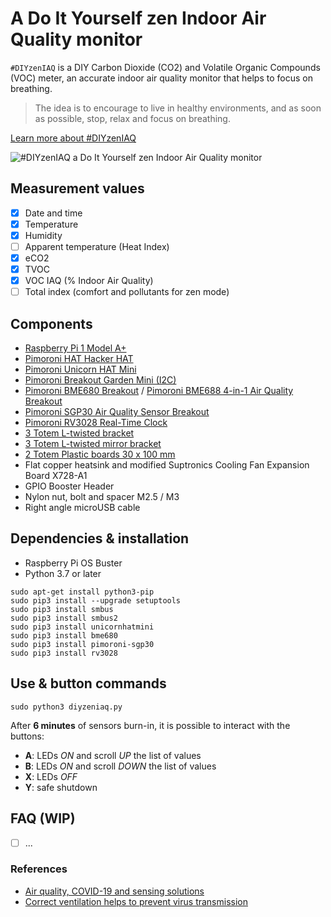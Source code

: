 # A Do It Yourself zen Indoor Air Quality monitor

`#DIYzenIAQ` is a DIY Carbon Dioxide (CO2) and Volatile Organic Compounds (VOC) meter, an accurate indoor air quality monitor that helps to focus on breathing.

> The idea is to encourage to live in healthy environments, and as soon as possible, stop, relax and focus on breathing.

[Learn more about #DIYzenIAQ](https://work.saraceni.org/airquality/?lang=en)

![#DIYzenIAQ a Do It Yourself zen Indoor Air Quality monitor](https://work.saraceni.org/airquality/img/gallery/diyzeniaq-unicorn-hat-mini-github.jpg)

## Measurement values

- [x] Date and time
- [x] Temperature
- [x] Humidity
- [ ] Apparent temperature (Heat Index)
- [x] eCO2
- [x] TVOC
- [x] VOC IAQ (% Indoor Air Quality)
- [ ] Total index (comfort and pollutants for zen mode)

## Components

* [Raspberry Pi 1 Model A+](https://www.raspberrypi.org/products/raspberry-pi-1-model-a-plus/)
* [Pimoroni HAT Hacker HAT](https://shop.pimoroni.com/products/hat-hacker-hat)
* [Pimoroni Unicorn HAT Mini](https://shop.pimoroni.com/products/unicorn-hat-mini)
* [Pimoroni Breakout Garden Mini (I2C)](https://shop.pimoroni.com/products/breakout-garden-mini-i2c)
* [Pimoroni BME680 Breakout](https://shop.pimoroni.com/products/bme680-breakout) / [Pimoroni BME688 4-in-1 Air Quality Breakout](https://shop.pimoroni.com/products/bme688-breakout)
* [Pimoroni SGP30 Air Quality Sensor Breakout](https://shop.pimoroni.com/products/sgp30-air-quality-sensor-breakout)
* [Pimoroni RV3028 Real-Time Clock](https://shop.pimoroni.com/products/rv3028-real-time-clock-rtc-breakout)
* [3 Totem L-twisted bracket](https://totemmaker.net/product/l-twisted-bracket-20-pack/)
* [3 Totem L-twisted mirror bracket](https://totemmaker.net/product/l-twisted-mirror-bracket-20-pack/)
* [2 Totem Plastic boards 30 x 100 mm](https://totemmaker.net/product/boards-10-pack/)
* Flat copper heatsink and modified Suptronics Cooling Fan Expansion Board X728-A1
* GPIO Booster Header
* Nylon nut, bolt and spacer M2.5 / M3
* Right angle microUSB cable

## Dependencies & installation

* Raspberry Pi OS Buster
* Python 3.7 or later

```shell
sudo apt-get install python3-pip
sudo pip3 install --upgrade setuptools
sudo pip3 install smbus
sudo pip3 install smbus2
sudo pip3 install unicornhatmini
sudo pip3 install bme680
sudo pip3 install pimoroni-sgp30
sudo pip3 install rv3028
```

## Use & button commands

```shell
sudo python3 diyzeniaq.py
```

After **6 minutes** of sensors burn-in, it is possible to interact with the buttons:

* **A**: LEDs _ON_ and scroll _UP_ the list of values
* **B**: LEDs _ON_ and scroll _DOWN_ the list of values
* **X**: LEDs _OFF_
* **Y**: safe shutdown

## FAQ (WIP)

- [ ] ...

### References

* [Air quality, COVID-19 and sensing solutions](https://www.bosch-sensortec.com/news/how-sensing-solutions-help-to-fight-against-covid-19.html)
* [Correct ventilation helps to prevent virus transmission](https://www.sensirion.com/en/environmental-sensors/indoor-air-quality/correct-ventilation-helps-to-reduce-the-risk-of-virus-transmission/)
